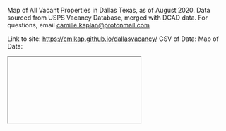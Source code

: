 Map of All Vacant Properties in Dallas Texas, as of August 2020. Data sourced from USPS Vacancy Database, merged with DCAD data. For questions, email camille.kaplan@protonmail.com

Link to site: https://cmlkap.github.io/dallasvacancy/
CSV of Data:
Map of Data:
<iframe source="https://raw.githubusercontent.com/cmlkap/dallasvacancy/main/vacants2.html"> </iframe>

